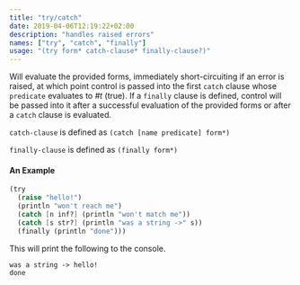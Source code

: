 ```yaml
---
title: "try/catch"
date: 2019-04-06T12:19:22+02:00
description: "handles raised errors"
names: ["try", "catch", "finally"]
usage: "(try form* catch-clause* finally-clause?)"
---
```


Will evaluate the provided forms, immediately short-circuiting if an error is raised, at which point control is passed into the first `catch` clause whose `predicate` evaluates to _#t_ (true). If a `finally` clause is defined, control will be passed into it after a successful evaluation of the provided forms or after a `catch` clause is evaluated.

`catch-clause` is defined as `(catch [name predicate] form*)`

`finally-clause` is defined as `(finally form*)`

#### An Example

```scheme
(try
  (raise "hello!")
  (println "won't reach me")
  (catch [n inf?] (println "won't match me"))
  (catch [s str?] (println "was a string ->" s))
  (finally (println "done")))
```

This will print the following to the console.

```
was a string -> hello!
done
```
